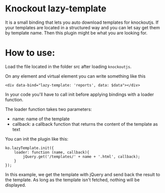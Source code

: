Knockout lazy-template
======================


It is a small binding that lets you auto download templates
for knockoutjs. If your templates are located in a structured
way and you can let say get them by template name. Then this
plugin might be what you are looking for.




How to use:
===========

Load the file located in the folder src after loading `knockoutjs`. 

On any element and virtual element you can write something like this

    <div data-bind="lazy-template: 'reports', data: $data"></div>


In your code you'll have to call init before applying bindings with a 
loader function.

The loader function takes two parameters:

- name: name of the template
- callback: a callback function that returns the content of the template as text

You can init the plugin like this:

    ko.lazyTemplate.init({
        loader: function (name, callback){
            jQuery.get('/templates/' + name + '.html', callback);
        }
    });

In this example, we get the template with jQuery and send back the result to the
template. As long as the template isn't fetched, nothing will be displayed.
